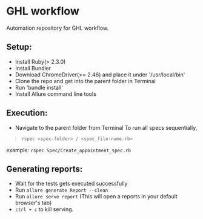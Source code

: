 # GHL workflow
Automation repository for GHL workflow.

## Setup:
  * Install Ruby(> 2.3.0)
  * Install Bundler
  * Download ChromeDriver(>= 2.46) and place it under '/usr/local/bin'
  * Clone the repo and get into the parent folder in Terminal
  * Run 'bundle install'
  * Install Allure command line tools

 ## Execution:
  * Navigate to the parent folder from Terminal
 To run all specs sequentially,

>     rspec <spec-folder> / <spec_file-name.rb> 
example: `rspec Spec/Create_appointment_spec.rb`


 ## Generating reports:
  * Wait for the tests gets executed successfully
  * Run `allure generate Report --clean`
  * Run `allure serve report` (This will open a reports in your default browser's tab)
  * `ctrl + c` to kill serving.
